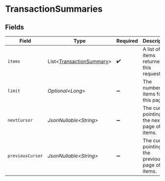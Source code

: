 # TransactionSummaries


## Fields

| Field                                                                      | Type                                                                       | Required                                                                   | Description                                                                | Example                                                                    |
| -------------------------------------------------------------------------- | -------------------------------------------------------------------------- | -------------------------------------------------------------------------- | -------------------------------------------------------------------------- | -------------------------------------------------------------------------- |
| `items`                                                                    | List\<[TransactionSummary](../../models/components/TransactionSummary.md)> | :heavy_check_mark:                                                         | A list of items returned for this request.                                 |                                                                            |
| `limit`                                                                    | *Optional\<Long>*                                                          | :heavy_minus_sign:                                                         | The number of items for this page.                                         | 20                                                                         |
| `nextCursor`                                                               | *JsonNullable\<String>*                                                    | :heavy_minus_sign:                                                         | The cursor pointing at the next page of items.                             | ZXhhbXBsZTE                                                                |
| `previousCursor`                                                           | *JsonNullable\<String>*                                                    | :heavy_minus_sign:                                                         | The cursor pointing at the previous page of items.                         | Xkjss7asS                                                                  |